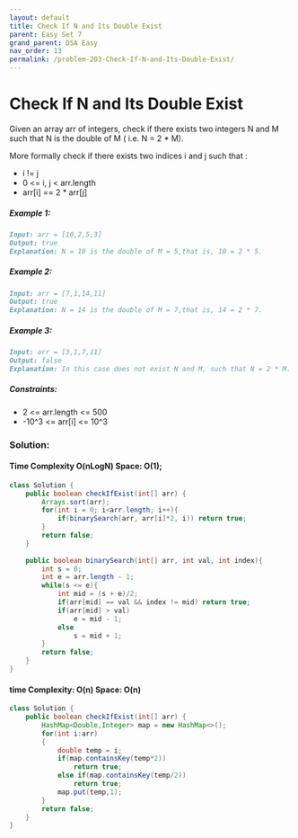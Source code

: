 ```yaml
---
layout: default
title: Check If N and Its Double Exist
parent: Easy Set 7
grand_parent: DSA Easy
nav_order: 13
permalink: /problem-203-Check-If-N-and-Its-Double-Exist/
---
```

# Check If N and Its Double Exist

Given an array arr of integers, check if there exists two integers N and M such that N is the double of M ( i.e. N = 2 * M).

More formally check if there exists two indices i and j such that :
* i != j
* 0 <= i, j < arr.length
* arr[i] == 2 * arr[j]

##### Example 1:
```markdown
Input: arr = [10,2,5,3]
Output: true
Explanation: N = 10 is the double of M = 5,that is, 10 = 2 * 5.
```

##### Example 2:
```markdown
Input: arr = [7,1,14,11]
Output: true
Explanation: N = 14 is the double of M = 7,that is, 14 = 2 * 7.
```

##### Example 3:
```markdown
Input: arr = [3,1,7,11]
Output: false
Explanation: In this case does not exist N and M, such that N = 2 * M.
```

##### Constraints:
* 2 <= arr.length <= 500
* -10^3 <= arr[i] <= 10^3

### Solution:
#### Time Complexity O(nLogN) Space: O(1);
```java
class Solution {
    public boolean checkIfExist(int[] arr) {
        Arrays.sort(arr);
        for(int i = 0; i<arr.length; i++){
            if(binarySearch(arr, arr[i]*2, i)) return true;
        }
        return false;
    }
    
    public boolean binarySearch(int[] arr, int val, int index){
        int s = 0;
        int e = arr.length - 1;
        while(s <= e){
            int mid = (s + e)/2;
            if(arr[mid] == val && index != mid) return true;
            if(arr[mid] > val)
                e = mid - 1;
            else
                s = mid + 1;
        }
        return false;
    }
}
```

#### time Complexity: O(n) Space: O(n)
```java
class Solution {
    public boolean checkIfExist(int[] arr) {
        HashMap<Double,Integer> map = new HashMap<>();
        for(int i:arr)
        {
            double temp = i;
            if(map.containsKey(temp*2))
                return true;
            else if(map.containsKey(temp/2))
                return true;
            map.put(temp,1);
        }
        return false;
    }
}
```